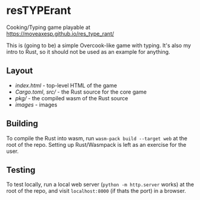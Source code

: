 # resTYPErant
Cooking/Typing game playable at https://moveaxesp.github.io/res_type_rant/

This is (going to be) a simple Overcook-like game with typing.  It's also my intro to Rust, so it
should not be used as an example for anything.

## Layout

* *index.html* - top-level HTML of the game
* *Cargo.toml*, *src/* - the Rust source for the core game
* *pkg/* - the compiled wasm of the Rust source
* *images* - images

## Building

To compile the Rust into wasm, run `wasm-pack build --target web` at the root of the repo. Setting up
Rust/Wasmpack is left as an exercise for the user.

## Testing

To test locally, run a local web server (`python -m http.server` works) at the root of the repo,
and visit `localhost:8000` (if thats the port) in a browser.